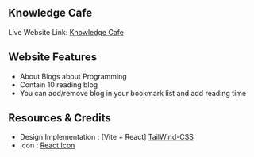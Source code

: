 ## Knowledge Cafe

Live Website Link: [Knowledge Cafe](http://knowledge.cafe003.surge.sh/)

## Website Features

- About Blogs about Programming
- Contain 10 reading blog
- You can add/remove blog in your bookmark list and add reading time

## Resources & Credits

- Design Implementation : [Vite + React]
  [TailWind-CSS](https://tailwindcss.com/docs/installation)
- Icon : [React Icon](https://react-icons.github.io/react-icons/)
